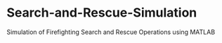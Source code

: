 # Search-and-Rescue-Simulation
Simulation of Firefighting Search and Rescue Operations using MATLAB
